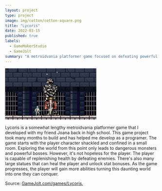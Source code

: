```yaml
---
layout: project
type: project
image: img/cotton/cotton-square.png
title: "Lycoris"
date: 2022-03-15
published: true
labels:
  - GameMakerStudio
  - GameJolt
summary: "A metroidvania platformer game focused on defeating powerful monsters."
---
```


<img class="img-fluid" src="../img/cotton/ly_converted_image.png">

  Lycoris is a somewhat lengthy metroidvania platformer game that I developed with my friend Joana back in high school. This game project took many months to build and has helped me develop as a programer. 
  The game starts with the player character shackled and confined in a small room. Exploring the world from this point only leads to dangerous monsters and powerful bosses. However, it's not hopeless for the player. The player is capable of replenishing health by defeating enemies. There's also many large statues that can heal the player and unlock stat bonuses. As the game progresses, the player will gain more abilities turning this daunting world into one they can conquer.

Source: <a href="https://gamejolt.com/games/Lycoris/903344"><i class="large github icon "></i>GameJolt.com/games/Lycoris.</a>
